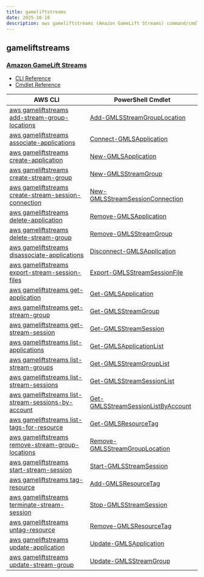 ```yaml
---
title: gameliftstreams
date: 2025-10-18
description: aws gameliftstreams (Amazon GameLift Streams) command/cmdlet list.
---
```


## gameliftstreams

### [Amazon GameLift Streams](https://aws.amazon.com/gamelift/streams/)

* [CLI Reference](https://awscli.amazonaws.com/v2/documentation/api/latest/reference/gameliftstreams/index.html)
* [Cmdlet Reference](https://docs.aws.amazon.com/powershell/latest/reference/items/GameLiftStreams_cmdlets.html)

|AWS CLI|PowerShell Cmdlet|
|----|----|
|[aws gameliftstreams add-stream-group-locations](https://awscli.amazonaws.com/v2/documentation/api/latest/reference/gameliftstreams/add-stream-group-locations.html)|[Add-GMLSStreamGroupLocation](https://docs.aws.amazon.com/powershell/latest/reference/items/Add-GMLSStreamGroupLocation.html)|
|[aws gameliftstreams associate-applications](https://awscli.amazonaws.com/v2/documentation/api/latest/reference/gameliftstreams/associate-applications.html)|[Connect-GMLSApplication](https://docs.aws.amazon.com/powershell/latest/reference/items/Connect-GMLSApplication.html)|
|[aws gameliftstreams create-application](https://awscli.amazonaws.com/v2/documentation/api/latest/reference/gameliftstreams/create-application.html)|[New-GMLSApplication](https://docs.aws.amazon.com/powershell/latest/reference/items/New-GMLSApplication.html)|
|[aws gameliftstreams create-stream-group](https://awscli.amazonaws.com/v2/documentation/api/latest/reference/gameliftstreams/create-stream-group.html)|[New-GMLSStreamGroup](https://docs.aws.amazon.com/powershell/latest/reference/items/New-GMLSStreamGroup.html)|
|[aws gameliftstreams create-stream-session-connection](https://awscli.amazonaws.com/v2/documentation/api/latest/reference/gameliftstreams/create-stream-session-connection.html)|[New-GMLSStreamSessionConnection](https://docs.aws.amazon.com/powershell/latest/reference/items/New-GMLSStreamSessionConnection.html)|
|[aws gameliftstreams delete-application](https://awscli.amazonaws.com/v2/documentation/api/latest/reference/gameliftstreams/delete-application.html)|[Remove-GMLSApplication](https://docs.aws.amazon.com/powershell/latest/reference/items/Remove-GMLSApplication.html)|
|[aws gameliftstreams delete-stream-group](https://awscli.amazonaws.com/v2/documentation/api/latest/reference/gameliftstreams/delete-stream-group.html)|[Remove-GMLSStreamGroup](https://docs.aws.amazon.com/powershell/latest/reference/items/Remove-GMLSStreamGroup.html)|
|[aws gameliftstreams disassociate-applications](https://awscli.amazonaws.com/v2/documentation/api/latest/reference/gameliftstreams/disassociate-applications.html)|[Disconnect-GMLSApplication](https://docs.aws.amazon.com/powershell/latest/reference/items/Disconnect-GMLSApplication.html)|
|[aws gameliftstreams export-stream-session-files](https://awscli.amazonaws.com/v2/documentation/api/latest/reference/gameliftstreams/export-stream-session-files.html)|[Export-GMLSStreamSessionFile](https://docs.aws.amazon.com/powershell/latest/reference/items/Export-GMLSStreamSessionFile.html)|
|[aws gameliftstreams get-application](https://awscli.amazonaws.com/v2/documentation/api/latest/reference/gameliftstreams/get-application.html)|[Get-GMLSApplication](https://docs.aws.amazon.com/powershell/latest/reference/items/Get-GMLSApplication.html)|
|[aws gameliftstreams get-stream-group](https://awscli.amazonaws.com/v2/documentation/api/latest/reference/gameliftstreams/get-stream-group.html)|[Get-GMLSStreamGroup](https://docs.aws.amazon.com/powershell/latest/reference/items/Get-GMLSStreamGroup.html)|
|[aws gameliftstreams get-stream-session](https://awscli.amazonaws.com/v2/documentation/api/latest/reference/gameliftstreams/get-stream-session.html)|[Get-GMLSStreamSession](https://docs.aws.amazon.com/powershell/latest/reference/items/Get-GMLSStreamSession.html)|
|[aws gameliftstreams list-applications](https://awscli.amazonaws.com/v2/documentation/api/latest/reference/gameliftstreams/list-applications.html)|[Get-GMLSApplicationList](https://docs.aws.amazon.com/powershell/latest/reference/items/Get-GMLSApplicationList.html)|
|[aws gameliftstreams list-stream-groups](https://awscli.amazonaws.com/v2/documentation/api/latest/reference/gameliftstreams/list-stream-groups.html)|[Get-GMLSStreamGroupList](https://docs.aws.amazon.com/powershell/latest/reference/items/Get-GMLSStreamGroupList.html)|
|[aws gameliftstreams list-stream-sessions](https://awscli.amazonaws.com/v2/documentation/api/latest/reference/gameliftstreams/list-stream-sessions.html)|[Get-GMLSStreamSessionList](https://docs.aws.amazon.com/powershell/latest/reference/items/Get-GMLSStreamSessionList.html)|
|[aws gameliftstreams list-stream-sessions-by-account](https://awscli.amazonaws.com/v2/documentation/api/latest/reference/gameliftstreams/list-stream-sessions-by-account.html)|[Get-GMLSStreamSessionListByAccount](https://docs.aws.amazon.com/powershell/latest/reference/items/Get-GMLSStreamSessionListByAccount.html)|
|[aws gameliftstreams list-tags-for-resource](https://awscli.amazonaws.com/v2/documentation/api/latest/reference/gameliftstreams/list-tags-for-resource.html)|[Get-GMLSResourceTag](https://docs.aws.amazon.com/powershell/latest/reference/items/Get-GMLSResourceTag.html)|
|[aws gameliftstreams remove-stream-group-locations](https://awscli.amazonaws.com/v2/documentation/api/latest/reference/gameliftstreams/remove-stream-group-locations.html)|[Remove-GMLSStreamGroupLocation](https://docs.aws.amazon.com/powershell/latest/reference/items/Remove-GMLSStreamGroupLocation.html)|
|[aws gameliftstreams start-stream-session](https://awscli.amazonaws.com/v2/documentation/api/latest/reference/gameliftstreams/start-stream-session.html)|[Start-GMLSStreamSession](https://docs.aws.amazon.com/powershell/latest/reference/items/Start-GMLSStreamSession.html)|
|[aws gameliftstreams tag-resource](https://awscli.amazonaws.com/v2/documentation/api/latest/reference/gameliftstreams/tag-resource.html)|[Add-GMLSResourceTag](https://docs.aws.amazon.com/powershell/latest/reference/items/Add-GMLSResourceTag.html)|
|[aws gameliftstreams terminate-stream-session](https://awscli.amazonaws.com/v2/documentation/api/latest/reference/gameliftstreams/terminate-stream-session.html)|[Stop-GMLSStreamSession](https://docs.aws.amazon.com/powershell/latest/reference/items/Stop-GMLSStreamSession.html)|
|[aws gameliftstreams untag-resource](https://awscli.amazonaws.com/v2/documentation/api/latest/reference/gameliftstreams/untag-resource.html)|[Remove-GMLSResourceTag](https://docs.aws.amazon.com/powershell/latest/reference/items/Remove-GMLSResourceTag.html)|
|[aws gameliftstreams update-application](https://awscli.amazonaws.com/v2/documentation/api/latest/reference/gameliftstreams/update-application.html)|[Update-GMLSApplication](https://docs.aws.amazon.com/powershell/latest/reference/items/Update-GMLSApplication.html)|
|[aws gameliftstreams update-stream-group](https://awscli.amazonaws.com/v2/documentation/api/latest/reference/gameliftstreams/update-stream-group.html)|[Update-GMLSStreamGroup](https://docs.aws.amazon.com/powershell/latest/reference/items/Update-GMLSStreamGroup.html)|

